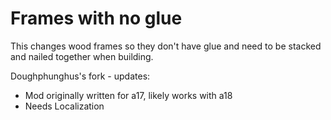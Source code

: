 # Frames with no glue
This changes wood frames so they don't have glue and need to be stacked and nailed together when building.

Doughphunghus's fork - updates:

- Mod originally written for a17, likely works with a18
- Needs Localization
